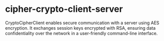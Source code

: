 # cipher-crypto-client-server
CryptoCipherClient enables secure communication with a server using AES encryption. It exchanges session keys encrypted with RSA, ensuring data confidentiality over the network in a user-friendly command-line interface.
